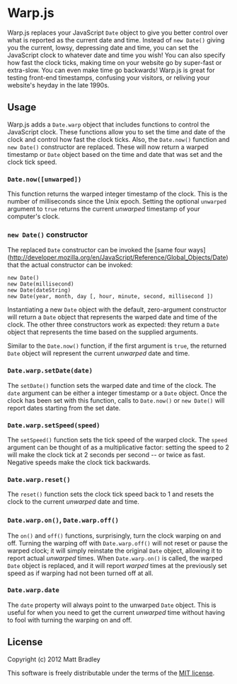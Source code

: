 Warp.js
=======

Warp.js replaces your JavaScript `Date` object to give you better control over
what is reported as the current date and time. Instead of `new Date()` giving
you the current, lowsy, depressing date and time, you can set the JavaScript
clock to whatever date and time you wish! You can also specify how fast the
clock ticks, making time on your website go by super-fast or extra-slow. You
can even make time go backwards! Warp.js is great for testing front-end
timestamps, confusing your visitors, or reliving your website's heyday in the
late 1990s.

Usage
-----

Warp.js adds a `Date.warp` object that includes functions to control the
JavaScript clock. These functions allow you to set the time and date of the
clock and control how fast the clock ticks. Also, the `Date.now()` function and
`new Date()` constructor are replaced. These will now return a warped timestamp
or `Date` object based on the time and date that was set and the clock tick
speed.

### `Date.now([unwarped])`

This function returns the warped integer timestamp of the clock. This is the
number of milliseconds since the Unix epoch. Setting the optional `unwarped`
argument to `true` returns the current *unwarped* timestamp of your computer's
clock.

### `new Date()` constructor

The replaced `Date` constructor can be invoked the [same four ways]
(http://developer.mozilla.org/en/JavaScript/Reference/Global_Objects/Date)
that the actual constructor can be invoked:

    new Date()
    new Date(millisecond)
    new Date(dateString)
    new Date(year, month, day [, hour, minute, second, millisecond ])

Instantiating a new `Date` object with the default, zero-argument constructor
will return a `Date` object that represents the warped date and time of the
clock. The other three constructors work as expected: they return a `Date`
object that represents the time based on the supplied arguments.

Similar to the `Date.now()` function, if the first argument is `true`, the
returned `Date` object will represent the current *unwarped* date and time.

### `Date.warp.setDate(date)`

The `setDate()` function sets the warped date and time of the clock. The `date`
argument can be either a integer timestamp or a `Date` object. Once the clock
has been set with this function, calls to `Date.now()` or `new Date()` will
report dates starting from the set date.

### `Date.warp.setSpeed(speed)`

The `setSpeed()` function sets the tick speed of the warped clock. The `speed`
argument can be thought of as a multiplicative factor: setting the speed to 2
will make the clock tick at 2 seconds per second -- or twice as fast. Negative
speeds make the clock tick backwards.

### `Date.warp.reset()`

The `reset()` function sets the clock tick speed back to 1 and resets the clock
to the current *unwarped* date and time.

### `Date.warp.on()`, `Date.warp.off()`

The `on()` and `off()` functions, surprisingly, turn the clock warping on and
off. Turning the warping off with `Date.warp.off()` will not reset or pause the
warped clock; it will simply reinstate the original `Date` object, allowing it
to report actual *unwarped* times. When `Date.warp.on()` is called, the warped
`Date` object is replaced, and it will report *warped* times at the previously
set speed as if warping had not been turned off at all.

### `Date.warp.date`

The `date` property will always point to the unwarped `Date` object. This is
useful for when you need to get the current *unwarped* time without having to
fool with turning the warping on and off.

License
-------

Copyright (c) 2012 Matt Bradley

This software is freely distributable under the terms of the
[MIT license](http://www.opensource.org/licenses/MIT).
